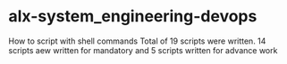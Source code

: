 # alx-system_engineering-devops
How to script with shell commands
Total of 19 scripts were written. 14 scripts aew written for mandatory and 5 scripts written for advance work
